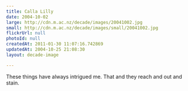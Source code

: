 ```yaml
---
title: Calla Lilly
date: 2004-10-02
large: http://cdn.m.ac.nz/decade/images/20041002.jpg
small: http://cdn.m.ac.nz/decade/images/small/20041002.jpg
flickrUrl: null
photoId: null
createdAt: 2011-01-30 11:07:16.742869
updatedAt: 2004-10-25 21:08:30
layout: decade-image

---
```

These things have always intrigued me. That and they reach and out and stain. 
